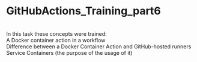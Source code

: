 # GitHubActions_Training_part6
<br>In this task these concepts were trained:
<br>A Docker container action in a workflow
<br>Difference between a Docker Container Action and GitHub-hosted runners
<br>Service Containers (the purpose of the usage of it)